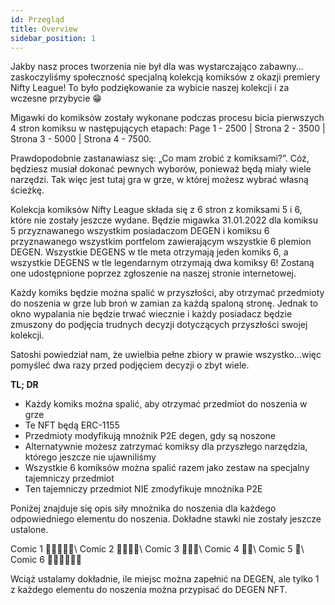 ```yaml
---
id: Przegląd
title: Overview
sidebar_position: 1
---
```


Jakby nasz proces tworzenia nie był dla was wystarczająco zabawny… zaskoczyliśmy społeczność specjalną kolekcją komiksów z okazji premiery Nifty League! To było podziękowanie za wybicie naszej kolekcji i za wczesne przybycie 😁

Migawki do komiksów zostały wykonane podczas procesu bicia pierwszych 4 stron komiksu w następujących etapach: Page 1 - 2500 | Strona 2 - 3500 | Strona 3 - 5000 | Strona 4 - 7500.

Prawdopodobnie zastanawiasz się: „Co mam zrobić z komiksami?”. Cóż, będziesz musiał dokonać pewnych wyborów, ponieważ będą miały wiele narzędzi. Tak więc jest tutaj gra w grze, w której możesz wybrać własną ścieżkę.

Kolekcja komiksów Nifty League składa się z 6 stron z komiksami 5 i 6, które nie zostały jeszcze wydane. Będzie migawka 31.01.2022 dla komiksu 5 przyznawanego wszystkim posiadaczom DEGEN i komiksu 6 przyznawanego wszystkim portfelom zawierającym wszystkie 6 plemion DEGEN. Wszystkie DEGENS w tle meta otrzymają jeden komiks 6, a wszystkie DEGENS w tle legendarnym otrzymają dwa komiksy 6! Zostaną one udostępnione poprzez zgłoszenie na naszej stronie internetowej.

Każdy komiks będzie można spalić w przyszłości, aby otrzymać przedmioty do noszenia w grze lub broń w zamian za każdą spaloną stronę. Jednak to okno wypalania nie będzie trwać wiecznie i każdy posiadacz będzie zmuszony do podjęcia trudnych decyzji dotyczących przyszłości swojej kolekcji.

Satoshi powiedział nam, że uwielbia pełne zbiory w prawie wszystko…więc pomyśleć dwa razy przed podjęciem decyzji o zbyt wiele.

**TL; DR**

- Każdy komiks można spalić, aby otrzymać przedmiot do noszenia w grze
- Te NFT będą ERC-1155
- Przedmioty modyfikują mnożnik P2E degen, gdy są noszone
- Alternatywnie możesz zatrzymać komiksy dla przyszłego narzędzia, którego jeszcze nie ujawniliśmy
- Wszystkie 6 komiksów można spalić razem jako zestaw na specjalny tajemniczy przedmiot
- Ten tajemniczy przedmiot NIE zmodyfikuje mnożnika P2E

Poniżej znajduje się opis siły mnożnika do noszenia dla każdego odpowiedniego elementu do noszenia. Dokładne stawki nie zostały jeszcze ustalone.

Comic 1 💪💪💪💪💪\ Comic 2 💪💪💪💪\ Comic 3 💪💪💪\ Comic 4 💪💪\ Comic 5 💪\ Comic 6 💪💪💪💪💪💪


Wciąż ustalamy dokładnie, ile miejsc można zapełnić na DEGEN, ale tylko 1 z każdego elementu do noszenia można przypisać do DEGEN NFT. 
